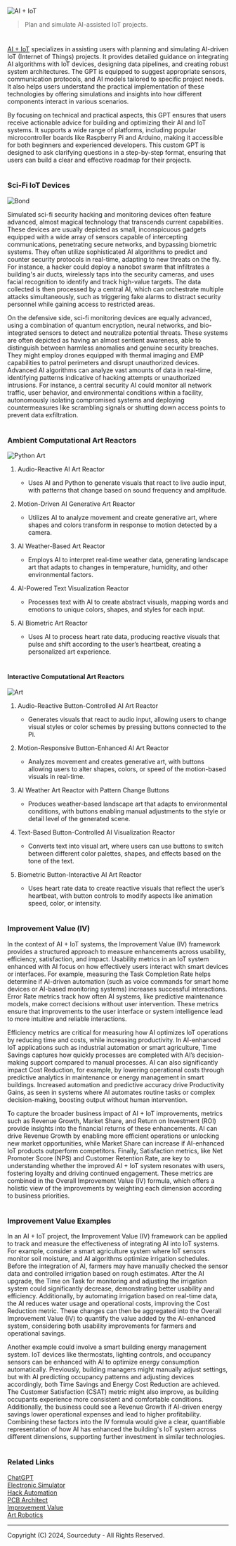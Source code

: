 ![AI + IoT](https://github.com/user-attachments/assets/1793c69b-0fe9-4e27-baa8-45230c99239f)

> Plan and simulate AI-assisted IoT projects.

#

[AI + IoT](https://chatgpt.com/g/g-yjcbbMVMm-ai-iot) specializes in assisting users with planning and simulating AI-driven IoT (Internet of Things) projects. It provides detailed guidance on integrating AI algorithms with IoT devices, designing data pipelines, and creating robust system architectures. The GPT is equipped to suggest appropriate sensors, communication protocols, and AI models tailored to specific project needs. It also helps users understand the practical implementation of these technologies by offering simulations and insights into how different components interact in various scenarios.

By focusing on technical and practical aspects, this GPT ensures that users receive actionable advice for building and optimizing their AI and IoT systems. It supports a wide range of platforms, including popular microcontroller boards like Raspberry Pi and Arduino, making it accessible for both beginners and experienced developers. This custom GPT is designed to ask clarifying questions in a step-by-step format, ensuring that users can build a clear and effective roadmap for their projects.

#
### Sci-Fi IoT Devices

![Bond](https://github.com/user-attachments/assets/1f4866ad-9541-4e23-9972-e6a61553a643)

Simulated sci-fi security hacking and monitoring devices often feature advanced, almost magical technology that transcends current capabilities. These devices are usually depicted as small, inconspicuous gadgets equipped with a wide array of sensors capable of intercepting communications, penetrating secure networks, and bypassing biometric systems. They often utilize sophisticated AI algorithms to predict and counter security protocols in real-time, adapting to new threats on the fly. For instance, a hacker could deploy a nanobot swarm that infiltrates a building's air ducts, wirelessly taps into the security cameras, and uses facial recognition to identify and track high-value targets. The data collected is then processed by a central AI, which can orchestrate multiple attacks simultaneously, such as triggering fake alarms to distract security personnel while gaining access to restricted areas.

On the defensive side, sci-fi monitoring devices are equally advanced, using a combination of quantum encryption, neural networks, and bio-integrated sensors to detect and neutralize potential threats. These systems are often depicted as having an almost sentient awareness, able to distinguish between harmless anomalies and genuine security breaches. They might employ drones equipped with thermal imaging and EMP capabilities to patrol perimeters and disrupt unauthorized devices. Advanced AI algorithms can analyze vast amounts of data in real-time, identifying patterns indicative of hacking attempts or unauthorized intrusions. For instance, a central security AI could monitor all network traffic, user behavior, and environmental conditions within a facility, autonomously isolating compromised systems and deploying countermeasures like scrambling signals or shutting down access points to prevent data exfiltration.

#
### Ambient Computational Art Reactors

![Python Art](https://github.com/user-attachments/assets/62f0d239-18de-4ca9-a7b0-415c4e6a68d6)

1. Audio-Reactive AI Art Reactor
   - Uses AI and Python to generate visuals that react to live audio input, with patterns that change based on sound frequency and amplitude.

2. Motion-Driven AI Generative Art Reactor
   - Utilizes AI to analyze movement and create generative art, where shapes and colors transform in response to motion detected by a camera.

3. AI Weather-Based Art Reactor
   - Employs AI to interpret real-time weather data, generating landscape art that adapts to changes in temperature, humidity, and other environmental factors.

4. AI-Powered Text Visualization Reactor
   - Processes text with AI to create abstract visuals, mapping words and emotions to unique colors, shapes, and styles for each input.

5. AI Biometric Art Reactor
   - Uses AI to process heart rate data, producing reactive visuals that pulse and shift according to the user’s heartbeat, creating a personalized art experience.

#
#### Interactive Computational Art Reactors

![Art](https://github.com/user-attachments/assets/ea1bba73-5c91-4d5b-b595-6d9b352e9cb3)

1. Audio-Reactive Button-Controlled AI Art Reactor
   - Generates visuals that react to audio input, allowing users to change visual styles or color schemes by pressing buttons connected to the Pi.

2. Motion-Responsive Button-Enhanced AI Art Reactor
   - Analyzes movement and creates generative art, with buttons allowing users to alter shapes, colors, or speed of the motion-based visuals in real-time.

3. AI Weather Art Reactor with Pattern Change Buttons
   - Produces weather-based landscape art that adapts to environmental conditions, with buttons enabling manual adjustments to the style or detail level of the generated scene.

4. Text-Based Button-Controlled AI Visualization Reactor
   - Converts text into visual art, where users can use buttons to switch between different color palettes, shapes, and effects based on the tone of the text.

5. Biometric Button-Interactive AI Art Reactor
   - Uses heart rate data to create reactive visuals that reflect the user’s heartbeat, with button controls to modify aspects like animation speed, color, or intensity.

#
### Improvement Value (IV)

In the context of AI + IoT systems, the Improvement Value (IV) framework provides a structured approach to measure enhancements across usability, efficiency, satisfaction, and impact. Usability metrics in an IoT system enhanced with AI focus on how effectively users interact with smart devices or interfaces. For example, measuring the Task Completion Rate helps determine if AI-driven automation (such as voice commands for smart home devices or AI-based monitoring systems) increases successful interactions. Error Rate metrics track how often AI systems, like predictive maintenance models, make correct decisions without user intervention. These metrics ensure that improvements to the user interface or system intelligence lead to more intuitive and reliable interactions.

Efficiency metrics are critical for measuring how AI optimizes IoT operations by reducing time and costs, while increasing productivity. In AI-enhanced IoT applications such as industrial automation or smart agriculture, Time Savings captures how quickly processes are completed with AI’s decision-making support compared to manual processes. AI can also significantly impact Cost Reduction, for example, by lowering operational costs through predictive analytics in maintenance or energy management in smart buildings. Increased automation and predictive accuracy drive Productivity Gains, as seen in systems where AI automates routine tasks or complex decision-making, boosting output without human intervention.

To capture the broader business impact of AI + IoT improvements, metrics such as Revenue Growth, Market Share, and Return on Investment (ROI) provide insights into the financial returns of these enhancements. AI can drive Revenue Growth by enabling more efficient operations or unlocking new market opportunities, while Market Share can increase if AI-enhanced IoT products outperform competitors. Finally, Satisfaction metrics, like Net Promoter Score (NPS) and Customer Retention Rate, are key to understanding whether the improved AI + IoT system resonates with users, fostering loyalty and driving continued engagement. These metrics are combined in the Overall Improvement Value (IV) formula, which offers a holistic view of the improvements by weighting each dimension according to business priorities.

#
### Improvement Value Examples

In an AI + IoT project, the Improvement Value (IV) framework can be applied to track and measure the effectiveness of integrating AI into IoT systems. For example, consider a smart agriculture system where IoT sensors monitor soil moisture, and AI algorithms optimize irrigation schedules. Before the integration of AI, farmers may have manually checked the sensor data and controlled irrigation based on rough estimates. After the AI upgrade, the Time on Task for monitoring and adjusting the irrigation system could significantly decrease, demonstrating better usability and efficiency. Additionally, by automating irrigation based on real-time data, the AI reduces water usage and operational costs, improving the Cost Reduction metric. These changes can then be aggregated into the Overall Improvement Value (IV) to quantify the value added by the AI-enhanced system, considering both usability improvements for farmers and operational savings.

Another example could involve a smart building energy management system. IoT devices like thermostats, lighting controls, and occupancy sensors can be enhanced with AI to optimize energy consumption automatically. Previously, building managers might manually adjust settings, but with AI predicting occupancy patterns and adjusting devices accordingly, both Time Savings and Energy Cost Reduction are achieved. The Customer Satisfaction (CSAT) metric might also improve, as building occupants experience more consistent and comfortable conditions. Additionally, the business could see a Revenue Growth if AI-driven energy savings lower operational expenses and lead to higher profitability. Combining these factors into the IV formula would give a clear, quantifiable representation of how AI has enhanced the building's IoT system across different dimensions, supporting further investment in similar technologies.

#
### Related Links

[ChatGPT](https://github.com/sourceduty/ChatGPT)
<br>
[Electronic Simulator](https://github.com/sourceduty/Electronic_Simulator)
<br>
[Hack Automation](https://github.com/sourceduty/Hack_Automation)
<br>
[PCB Architect](https://github.com/sourceduty/PCB_Architect)
<br>
[Improvement Value](https://github.com/sourceduty/Improvement_Value)
<br>
[Art Robotics](https://github.com/sourceduty/Art_Robotics)

***
Copyright (C) 2024, Sourceduty - All Rights Reserved.
